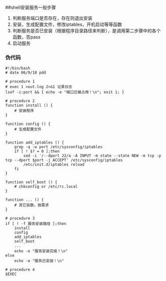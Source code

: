 ##shell安装服务一般步骤

1. 判断服务端口是否存在，存在则退出安装
2. 安装，生成配置文件，修改iptables，开机启动等等函数
3. 判断服务是否已安装（根据程序目录路径来判断），是调用第二步骤中的各个函数，否pass
4. 启动服务

### 伪代码
	#!/bin/bash
	# date 06/9/18 pdd
	
	# procedure 1
    # exec 1 >out.log 2>&1 记录日志
	lsof -i:port && { echo -e "端口已被占用！\n"; exit 1; }
	
	# procedure 2
	function install () {
		# 安装程序
	}
	
	function config () {
		# 生成配置文件
	}
	
	function add_iptables () {
		grep -q -w port /etc/sysconfig/iptables
		if [ ! $? = 0 ];then
			sed -i '/--dport 22/a -A INPUT -m state --state NEW -m tcp -p tcp --dport $port -j ACCEPT' /etc/sysconfig/iptables
			/etc/init.d/iptables reload
		fi
	}
	
	function self_boot () {
        # chkconfig or /etc/rc.local 
	}
	
	function ... () {
		# 其它函数，按需求
	}
	
	# procedure 3
	if [ ! -f 服务安装路径 ];then
		install
		config
		add_iptables
		self_boot
		...
		echo -e "服务安装完成！\n"
	else
		echo -e "服务已安装！\n"
		
	# procedure 4
	$EXEC
